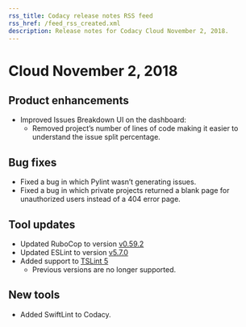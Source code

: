 ```yaml
---
rss_title: Codacy release notes RSS feed
rss_href: /feed_rss_created.xml
description: Release notes for Codacy Cloud November 2, 2018.
---
```


# Cloud November 2, 2018

## Product enhancements

-   Improved Issues Breakdown UI on the dashboard:
    -   Removed project’s number of lines of code making it easier to
        understand the issue split percentage.

## Bug fixes

-   Fixed a bug in which Pylint wasn’t generating issues.
-   Fixed a bug in which private projects returned a blank page for
    unauthorized users instead of a 404 error page.

## Tool updates

-   Updated RuboCop to version [v0.59.2](https://github.com/rubocop-hq/rubocop/blob/master/relnotes/v0.59.2.md)
-   Updated ESLint to version [v5.7.0](https://eslint.org/blog/2018/10/eslint-v5.7.0-released)
-   Added support to [TSLint 5](https://www.npmjs.com/package/tslint/v/5.11.0)
    -   Previous versions are no longer supported.

## New tools

-   Added SwiftLint to Codacy.
